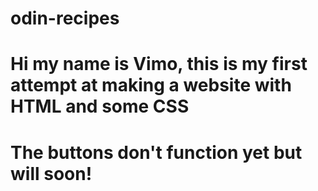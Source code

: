 # odin-recipes

# Hi my name is Vimo, this is my first attempt at making a website with HTML and some CSS 
# The buttons don't function yet but will soon! 